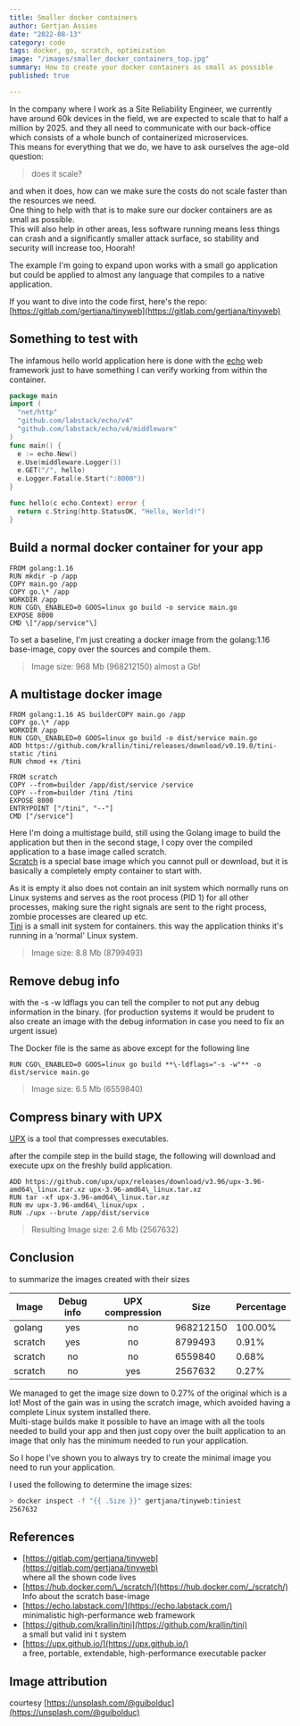 ```yaml
---
title: Smaller docker containers
author: Gertjan Assies
date: "2022-08-13"
category: code
tags: docker, go, scratch, optimization
image: "/images/smaller_docker_containers_top.jpg"
summary: How to create your docker containers as small as possible
published: true

---
```


In the company where I work as a Site Reliability Engineer, we currently have around 60k devices in the field, we are expected to scale that to half a million by 2025. and they all need to communicate with our back-office which consists of a whole bunch of containerized microservices.  
This means for everything that we do, we have to ask ourselves the age-old question:

> does it scale?

and when it does, how can we make sure the costs do not scale faster than the resources we need.  
One thing to help with that is to make sure our docker containers are as small as possible.  
This will also help in other areas, less software running means less things can crash and a significantly smaller attack surface, so stability and security will increase too, Hoorah!

The example I'm going to expand upon works with a small go application but could be applied to almost any language that compiles to a native application.

If you want to dive into the code first, here's the repo: [https://gitlab.com/gertjana/tinyweb](https://gitlab.com/gertjana/tinyweb)

## Something to test with

The infamous hello world application here is done with the [echo](https://echo.labstack.com/) web framework just to have something I can verify working from within the container.

```go
package main
import (  
  "net/http"  
  "github.com/labstack/echo/v4"  
  "github.com/labstack/echo/v4/middleware"  
)
func main() {  
  e := echo.New()  
  e.Use(middleware.Logger())  
  e.GET("/", hello)  
  e.Logger.Fatal(e.Start(":8000"))  
}

func hello(c echo.Context) error {  
  return c.String(http.StatusOK, "Hello, World!")  
}
```

## Build a normal docker container for your app

```docker
FROM golang:1.16
RUN mkdir -p /app  
COPY main.go /app  
COPY go.\* /app  
WORKDIR /app
RUN CGO\_ENABLED=0 GOOS=linux go build -o service main.go
EXPOSE 8000  
CMD \["/app/service"\]
```

To set a baseline, I'm just creating a docker image from the golang:1.16 base-image, copy over the sources and compile them.

> Image size: 968 Mb (968212150) almost a Gb!

## A multistage docker image

```docker
FROM golang:1.16 AS builderCOPY main.go /app  
COPY go.\* /app  
WORKDIR /app
RUN CGO\_ENABLED=0 GOOS=linux go build -o dist/service main.go
ADD https://github.com/krallin/tini/releases/download/v0.19.0/tini-static /tini  
RUN chmod +x /tini

FROM scratch
COPY --from=builder /app/dist/service /service  
COPY --from=builder /tini /tini
EXPOSE 8000
ENTRYPOINT ["/tini", "--"]  
CMD ["/service"]
```

Here I'm doing a multistage build, still using the Golang image to build the application but then in the second stage, I copy over the compiled application to a base image called scratch.  
[Scratch](https://hub.docker.com/_/scratch/) is a special base image which you cannot pull or download, but it is basically a completely empty container to start with.

As it is empty it also does not contain an init system which normally runs on Linux systems and serves as the root process (PID 1) for all other processes, making sure the right signals are sent to the right process, zombie processes are cleared up etc.  
[Tini](https://github.com/krallin/tini) is a small init system for containers. this way the application thinks it's running in a ‘normal' Linux system.

> Image size: 8.8 Mb (8799493)

## Remove debug info

with the -s -w ldflags you can tell the compiler to not put any debug information in the binary. (for production systems it would be prudent to also create an image with the debug information in case you need to fix an urgent issue)

The Docker file is the same as above except for the following line

```docker
RUN CGO\_ENABLED=0 GOOS=linux go build **\-ldflags="-s -w"** -o dist/service main.go
```

> Image size: 6.5 Mb (6559840)

## Compress binary with UPX

[UPX](https://upx.github.io/) is a tool that compresses executables.

after the compile step in the build stage, the following will download and execute upx on the freshly build application.

```docker
ADD https://github.com/upx/upx/releases/download/v3.96/upx-3.96-amd64\_linux.tar.xz upx-3.96-amd64\_linux.tar.xz  
RUN tar -xf upx-3.96-amd64\_linux.tar.xz  
RUN mv upx-3.96-amd64\_linux/upx .  
RUN ./upx --brute /app/dist/service
```

> Resulting Image size: 2.6 Mb (2567632)

## Conclusion

to summarize the images created with their sizes

| Image | Debug info| UPX compression | Size | Percentage |
| -- | :--: | :--: | -- | -- |
| golang  | yes | no  | 968212150 | 100.00%
| scratch | yes | no  | 8799493   | 0.91%
| scratch | no  | no  | 6559840   | 0.68%
| scratch | no  | yes | 2567632   | 0.27%

We managed to get the image size down to 0.27% of the original which is a lot! Most of the gain was in using the scratch image, which avoided having a complete Linux system installed there.  
Multi-stage builds make it possible to have an image with all the tools needed to build your app and then just copy over the built application to an image that only has the minimum needed to run your application.

So I hope I've shown you to always try to create the minimal image you need to run your application.

I used the following to determine the image sizes:

```bash
> docker inspect -f "{{ .Size }}" gertjana/tinyweb:tiniest  
2567632
```

## References

* [https://gitlab.com/gertjana/tinyweb](https://gitlab.com/gertjana/tinyweb)  
    where all the shown code lives
* [https://hub.docker.com/\_/scratch/](https://hub.docker.com/_/scratch/)  
    Info about the scratch base-image
* [https://echo.labstack.com/](https://echo.labstack.com/)  
    minimalistic high-performance web framework
* [https://github.com/krallin/tini](https://github.com/krallin/tini)  
    a small but valid ini t system
* [https://upx.github.io/](https://upx.github.io/)  
    a free, portable, extendable, high-performance executable packer

## Image attribution

courtesy [https://unsplash.com/@guibolduc](https://unsplash.com/@guibolduc)
